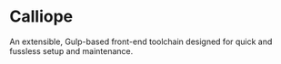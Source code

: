 # Calliope

An extensible, Gulp-based front-end toolchain designed for quick and fussless setup and maintenance.
